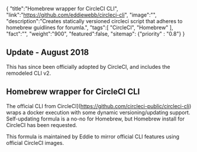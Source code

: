{
    "title":"Homebrew wrapper for CircleCI CLI",
    "link":"https://github.com/eddiewebb/circleci-cli",
    "image":"",
    "description":"Creates statically versioned circleci script that adheres to homebrew guidlines for forumla.",
    "tags":[
          "CircleCI",
          "Homebrew"
        ],
    "fact":"",
    "weight":"900",
    "featured":false,
    "sitemap": {"priority" : "0.8"}
}

## Update - August 2018

This has since been officially adopted by  CircleCI, and includes the remodeled CLI v2.

## Homebrew wrapper for CircleCI CLI

The official CLI from CircleCI](https://github.com/circleci-public/circleci-cli) wraps a docker execution with some dynamic versioning/updating support.  Self-updating formula is a no-no for Homebrew, but Homebrew install for CircleCI has been requested.

This formula is maintained by Eddie to mirror official CLI features using official CircleCI images.
